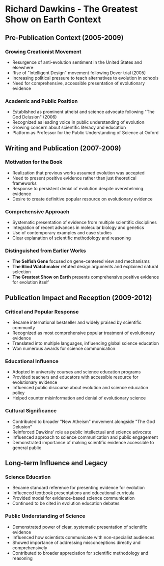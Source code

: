 # Richard Dawkins - The Greatest Show on Earth Context

## Pre-Publication Context (2005-2009)

### Growing Creationist Movement
- Resurgence of anti-evolution sentiment in the United States and elsewhere
- Rise of "Intelligent Design" movement following Dover trial (2005)
- Increasing political pressure to teach alternatives to evolution in schools
- Need for comprehensive, accessible presentation of evolutionary evidence

### Academic and Public Position
- Established as prominent atheist and science advocate following "The God Delusion" (2006)
- Recognized as leading voice in public understanding of evolution
- Growing concern about scientific literacy and education
- Platform as Professor for the Public Understanding of Science at Oxford

## Writing and Publication (2007-2009)

### Motivation for the Book
- Realization that previous works assumed evolution was accepted
- Need to present positive evidence rather than just theoretical frameworks
- Response to persistent denial of evolution despite overwhelming evidence
- Desire to create definitive popular resource on evolutionary evidence

### Comprehensive Approach
- Systematic presentation of evidence from multiple scientific disciplines
- Integration of recent advances in molecular biology and genetics
- Use of contemporary examples and case studies
- Clear explanation of scientific methodology and reasoning

### Distinguished from Earlier Works
- **The Selfish Gene** focused on gene-centered view and mechanisms
- **The Blind Watchmaker** refuted design arguments and explained natural selection
- **The Greatest Show on Earth** presents comprehensive positive evidence for evolution itself

## Publication Impact and Reception (2009-2012)

### Critical and Popular Response
- Became international bestseller and widely praised by scientific community
- Recognized as most comprehensive popular treatment of evolutionary evidence
- Translated into multiple languages, influencing global science education
- Won numerous awards for science communication

### Educational Influence
- Adopted in university courses and science education programs
- Provided teachers and educators with accessible resource for evolutionary evidence
- Influenced public discourse about evolution and science education policy
- Helped counter misinformation and denial of evolutionary science

### Cultural Significance
- Contributed to broader "New Atheism" movement alongside "The God Delusion"
- Reinforced Dawkins' role as public intellectual and science advocate
- Influenced approach to science communication and public engagement
- Demonstrated importance of making scientific evidence accessible to general public

## Long-term Influence and Legacy

### Science Education
- Became standard reference for presenting evidence for evolution
- Influenced textbook presentations and educational curricula
- Provided model for evidence-based science communication
- Continued to be cited in evolution education debates

### Public Understanding of Science
- Demonstrated power of clear, systematic presentation of scientific evidence
- Influenced how scientists communicate with non-specialist audiences
- Showed importance of addressing misconceptions directly and comprehensively
- Contributed to broader appreciation for scientific methodology and reasoning